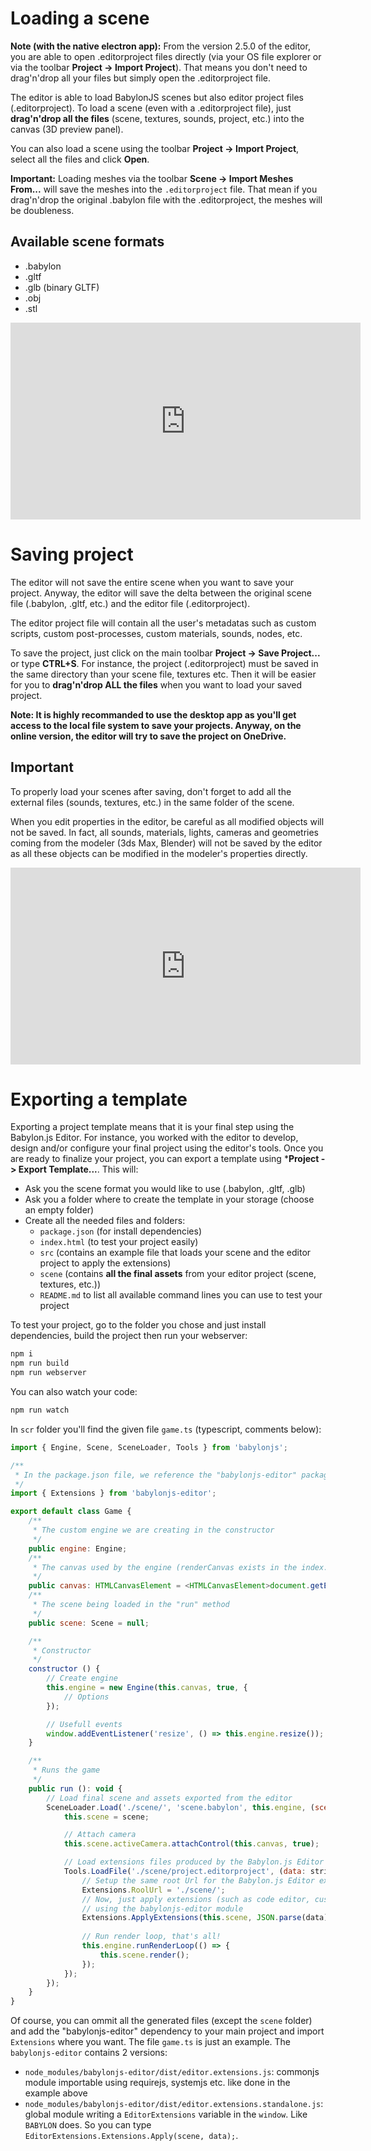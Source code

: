 # Loading a scene

**Note (with the native electron app):** From the version 2.5.0 of the editor, you are able to open .editorproject files directly (via your OS file explorer or via the toolbar **Project -> Import Project**).
That means you don't need to drag'n'drop all your files but simply open the .editorproject file.

The editor is able to load BabylonJS scenes but also editor project files (.editorproject).
To load a scene (even with a .editorproject file), just **drag'n'drop all the files** (scene, textures, sounds, project, etc.) into the canvas (3D preview panel).

You can also load a scene using the toolbar **Project -> Import Project**, select all the files and click **Open**.

**Important:** Loading meshes via the toolbar **Scene -> Import Meshes From...** will save the meshes into the `.editorproject` file. That mean if you drag'n'drop the original .babylon file with the
.editorproject, the meshes will be doubleness.

## Available scene formats
* .babylon
* .gltf
* .glb (binary GLTF)
* .obj
* .stl

<iframe width="560" height="315" src="https://www.youtube.com/embed/q3ShDnKXt5o" frameborder="0" allow="autoplay; encrypted-media" allowfullscreen></iframe>

# Saving project

The editor will not save the entire scene when you want to save your project. Anyway, the editor will save the delta between the original scene file (.babylon, .gltf, etc.) and the editor file (.editorproject).

The editor project file will contain all the user's metadatas such as custom scripts, custom post-processes, custom materials, sounds, nodes, etc.

To save the project, just click on the main toolbar **Project -> Save Project...** or type **CTRL+S**.
For instance, the project (.editorproject) must be saved in the same directory than your scene file, textures etc. Then it will be easier for you to **drag'n'drop ALL the files** when you want to load your saved project.

**Note: It is highly recommanded to use the desktop app as you'll get access to the local file system to save your projects. Anyway, on the online version, the editor will try to save the project on OneDrive.**

## Important
To properly load your scenes after saving, don't forget to add all the external files (sounds, textures, etc.) in the same folder of the scene.

When you edit properties in the editor, be careful as all modified objects will not be saved. In fact, all sounds, materials, lights, cameras and geometries coming from the modeler (3ds Max, Blender) will not be saved by the editor as all these objects can be modified in the modeler's properties directly.

<iframe width="560" height="315" src="https://www.youtube.com/embed/dEZ834dv22Y" frameborder="0" allow="autoplay; encrypted-media" allowfullscreen></iframe>

# Exporting a template

Exporting a project template means that it is your final step using the Babylon.js Editor. For instance, you worked with the editor to develop, design and/or configure your final project using the editor's tools.
Once you are ready to finalize your project, you can export a template using ***Project -> Export Template...**.
This will:
* Ask you the scene format you would like to use (.babylon, .gltf, .glb)
* Ask you a folder where to create the template in your storage (choose an empty folder)
* Create all the needed files and folders:
    - `package.json` (for install dependencies)
    - `index.html` (to test your project easily)
    - `src` (contains an example file that loads your scene and the editor project to apply the extensions)
    - `scene` (contains **all the final assets** from your editor project (scene, textures, etc.))
    - `README.md` to list all available command lines you can use to test your project

To test your project, go to the folder you chose and just install dependencies, build the project then run your webserver:
```bash
npm i
npm run build
npm run webserver
```

You can also watch your code:
```bash
npm run watch
```

In `scr` folder you'll find the given file `game.ts` (typescript, comments below):
```javascript
import { Engine, Scene, SceneLoader, Tools } from 'babylonjs';

/**
 * In the package.json file, we reference the "babylonjs-editor" package
 */
import { Extensions } from 'babylonjs-editor';

export default class Game {
    /**
     * The custom engine we are creating in the constructor
     */
    public engine: Engine;
    /**
     * The canvas used by the engine (renderCanvas exists in the index.html file but you can change the id)
     */
    public canvas: HTMLCanvasElement = <HTMLCanvasElement>document.getElementById('renderCanvas');
    /**
     * The scene being loaded in the "run" method
     */
    public scene: Scene = null;

    /**
     * Constructor
     */
    constructor () {
        // Create engine
        this.engine = new Engine(this.canvas, true, {
            // Options
        });

        // Usefull events
        window.addEventListener('resize', () => this.engine.resize());
    }

    /**
     * Runs the game
     */
    public run (): void {
        // Load final scene and assets exported from the editor
        SceneLoader.Load('./scene/', 'scene.babylon', this.engine, (scene: Scene) => {
            this.scene = scene;

            // Attach camera
            this.scene.activeCamera.attachControl(this.canvas, true);

            // Load extensions files produced by the Babylon.js Editor (code editor, graph editor, material creator etc.)
            Tools.LoadFile('./scene/project.editorproject', (data: string) => {
                // Setup the same root Url for the Babylon.js Editor extensions
                Extensions.RoolUrl = './scene/';
                // Now, just apply extensions (such as code editor, custom materials etc.)
                // using the babylonjs-editor module
                Extensions.ApplyExtensions(this.scene, JSON.parse(data));
                
                // Run render loop, that's all!
                this.engine.runRenderLoop(() => {
                    this.scene.render();
                });
            });
        });
    }
}
```

Of course, you can ommit all the generated files (except the `scene` folder) and add the "babylonjs-editor" dependency to your main project and import `Extensions` where you want. The file `game.ts` is just an example.
The `babylonjs-editor` contains 2 versions:
* `node_modules/babylonjs-editor/dist/editor.extensions.js`: commonjs module importable using requirejs, systemjs etc. like done in the example above
* `node_modules/babylonjs-editor/dist/editor.extensions.standalone.js`: global module writing a `EditorExtensions` variable in the `window`. Like `BABYLON` does. So you can type `EditorExtensions.Extensions.Apply(scene, data);`.
